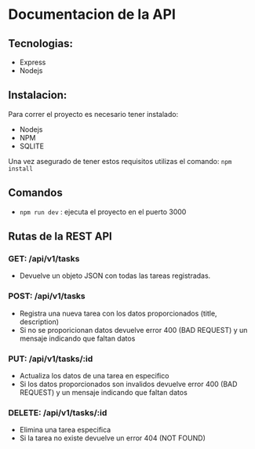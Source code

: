 # Documentacion de la API

## Tecnologias:

- Express
- Nodejs

## Instalacion:

Para correr el proyecto es necesario tener instalado:

- Nodejs
- NPM
- SQLITE

Una vez asegurado de tener estos requisitos utilizas el comando: `npm install`

## Comandos

- `npm run dev` : ejecuta el proyecto en el puerto 3000

## Rutas de la REST API

### GET: /api/v1/tasks

- Devuelve un objeto JSON con todas las tareas registradas.

### POST: /api/v1/tasks

- Registra una nueva tarea con los datos proporcionados (title, description)
- Si no se proporicionan datos devuelve error 400 (BAD REQUEST) y un mensaje indicando que faltan datos

### PUT: /api/v1/tasks/:id

- Actualiza los datos de una tarea en especifico
- Si los datos proporcionados son invalidos devuelve error 400 (BAD REQUEST) y un mensaje indicando que faltan datos

### DELETE: /api/v1/tasks/:id

- Elimina una tarea especifica
- Si la tarea no existe devuelve un error 404 (NOT FOUND)
